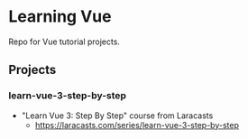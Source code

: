 # Learning Vue

Repo for Vue tutorial projects.

## Projects

### learn-vue-3-step-by-step
- "Learn Vue 3: Step By Step" course from Laracasts
    - https://laracasts.com/series/learn-vue-3-step-by-step
